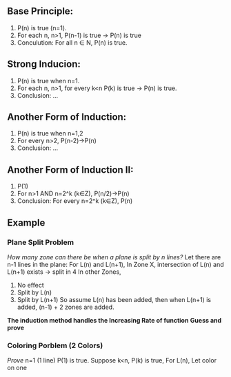 ## Base Principle:
1. P(n) is true (n=1).
2. For each n, n>1, P(n-1) is true -> P(n) is true
3. Conculution: For all n ∈ N, P(n) is true.

## Strong Inducion:
1. P(n) is true when n=1.
2. For each n, n>1, for every k<n P(k) is true -> P(n) is true.
3. Conclusion: ...

## Another Form of Induction:
1. P(n) is true when n=1,2
2. For every n>2, P(n-2)->P(n)
3. Conclusion: ...

## Another Form of Induction II:
1. P(1)
2. For n>1 AND n=2^k (k∈Z), P(n/2)->P(n)
3. Conclusion: For every n=2^k (k∈Z), P(n)


## Example
### Plane Split Problem
_How many zone can there be when a plane is split by n lines?_
Let there are n-1 lines in the plane:
For L(n) and L(n+1),
In Zone X, intersection of L(n) and L(n+1) exists -> split in 4
In other Zones, 
1) No effect
2) Split by L(n)
3) Split by L(n+1)
So assume L(n) has been added, then when L(n+1) is added, 
(n-1) + 2 zones are added.

**The induction method handles the Increasing Rate of function**
**Guess and prove**

### Coloring Porblem (2 Colors)
_Prove_
n=1 (1 line) P(1) is true.
Suppose k<n, P(k) is true,
For L(n),
Let color on one 